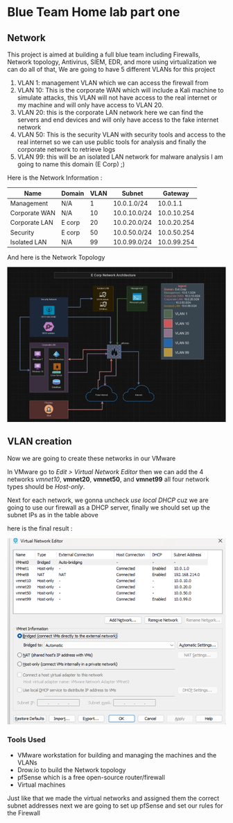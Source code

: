 # Blue Team Home lab part one 

## Network 


This project is aimed at building a full blue team including Firewalls, Network topology, Antivirus, SIEM, EDR, and more 
using virtualization we can do all of that,
We are going to have 5 different VLANs for this project 

1. VLAN 1: management VLAN which we can access the firewall from 
2. VLAN 10: This is the corporate WAN which will include a Kali machine to simulate attacks, this VLAN will not have access to the real internet or my machine and will only have access to VLAN 20.
3. VLAN 20: this is the corporate LAN network here we can find the servers and end devices and will only have access to the fake internet network
4. VLAN 50: This is the security VLAN with security tools and access to the real internet so we can use public tools for analysis and finally the corporate network to retrieve logs 
5. VLAN 99: this will be an isolated LAN network for malware analysis
I am going to name this domain (E Corp) ;)

Here is the Network Information : 

| Name          | Domain | VLAN | Subnet       | Gateway     |
| ------------- | ------ | ---- | ------------ | ----------- |
| Management    | N/A    | 1    | 10.0.1.0/24  | 10.0.1.1    |
| Corporate WAN | N/A    | 10   | 10.0.10.0/24 | 10.0.10.254 |
| Corporate LAN | E corp | 20   | 10.0.20.0/24 | 10.0.20.254 |
| Security      | E corp | 50   | 10.0.50.0/24 | 10.0.50.254 |
| Isolated LAN  | N/A    | 99   | 10.0.99.0/24 | 10.0.99.254 |

And here is the Network Topology   

![NetworkTopology](/Attachment/Image14.png "E Corp Network topology")

## VLAN creation 

Now we are going to create these networks in our VMware

In VMware go to _Edit > Virtual Network Editor_ then we can add the 4 networks *vmnet10*, **vmnet20**, **vmnet50**, and **vmnet99** all four network types should be *Host-only*.

Next for each network, we gonna uncheck *use local DHCP* cuz we are going to use our firewall as a DHCP server, finally we should set up the subnet IPs as in the table above 

here is the final result : 

![Virtual Network Editor](/Attachment/Image01.png "Virtual Networks")
### Tools Used

- VMware workstation for building and managing the machines and the VLANs
- Drow.io to build the Network topology
- pfSense which is a free open-source router/firewall
- Virtual machines
  
Just like that we made the virtual networks and assigned them the correct subnet addresses next we are going to set up pfSense and set our rules for the Firewall


